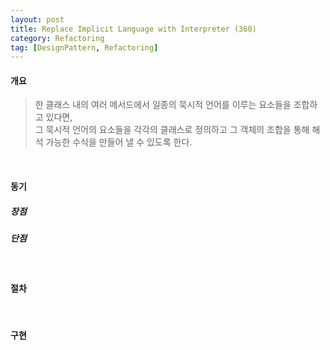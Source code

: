 ```yaml
---
layout: post
title: Replace Implicit Language with Interpreter (360)
category: Refactoring
tag: [DesignPattern, Refactoring] 
---
```


#### 개요

> 한 클래스 내의 여러 메서드에서 일종의 묵시적 언어를 이루는 요소들을 조합하고 있다면,  
그 묵시적 언어의 요소들을 각각의 클래스로 정의하고 그 객체의 조합을 통해 해석 가능한 수식을 만들어 낼 수 있도록 한다.  

<br>

#### 동기

##### 장점

##### 단점

<br>

#### 절차

<br>

#### 구현
